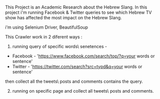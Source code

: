 This Project is an Academic Research about the Hebrew Slang.
In this project i'm running Facebook & Twitter queries to see which Hebrew TV show has affected the most impact on the Hebrew Slang.

i'm using Selenium Driver, BeautifulSoup


This Crawler work in 2 diferent ways :
1. running query of specific words\ senetences -
  - Facebook - 'https://www.facebook.com/search/top/?q=your words or sentence'
  - Twitter - 'https://twitter.com/search?src=typd&q=your words or sentence'

then collect all the tweets\ posts and comments contains the query.


2. running on specific page and collect all tweets\ posts and comments.



